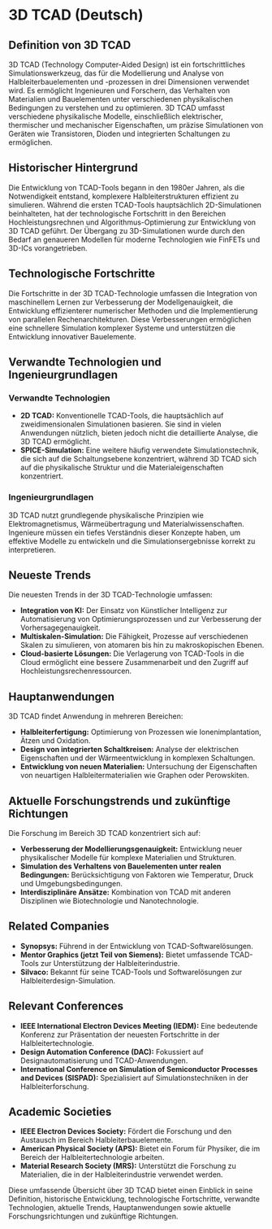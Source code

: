 # 3D TCAD (Deutsch)

## Definition von 3D TCAD
3D TCAD (Technology Computer-Aided Design) ist ein fortschrittliches Simulationswerkzeug, das für die Modellierung und Analyse von Halbleiterbauelementen und -prozessen in drei Dimensionen verwendet wird. Es ermöglicht Ingenieuren und Forschern, das Verhalten von Materialien und Bauelementen unter verschiedenen physikalischen Bedingungen zu verstehen und zu optimieren. 3D TCAD umfasst verschiedene physikalische Modelle, einschließlich elektrischer, thermischer und mechanischer Eigenschaften, um präzise Simulationen von Geräten wie Transistoren, Dioden und integrierten Schaltungen zu ermöglichen.

## Historischer Hintergrund
Die Entwicklung von TCAD-Tools begann in den 1980er Jahren, als die Notwendigkeit entstand, komplexere Halbleiterstrukturen effizient zu simulieren. Während die ersten TCAD-Tools hauptsächlich 2D-Simulationen beinhalteten, hat der technologische Fortschritt in den Bereichen Hochleistungsrechnen und Algorithmus-Optimierung zur Entwicklung von 3D TCAD geführt. Der Übergang zu 3D-Simulationen wurde durch den Bedarf an genaueren Modellen für moderne Technologien wie FinFETs und 3D-ICs vorangetrieben.

## Technologische Fortschritte
Die Fortschritte in der 3D TCAD-Technologie umfassen die Integration von maschinellem Lernen zur Verbesserung der Modellgenauigkeit, die Entwicklung effizienterer numerischer Methoden und die Implementierung von parallelen Rechenarchitekturen. Diese Verbesserungen ermöglichen eine schnellere Simulation komplexer Systeme und unterstützen die Entwicklung innovativer Bauelemente.

## Verwandte Technologien und Ingenieurgrundlagen
### Verwandte Technologien
- **2D TCAD:** Konventionelle TCAD-Tools, die hauptsächlich auf zweidimensionalen Simulationen basieren. Sie sind in vielen Anwendungen nützlich, bieten jedoch nicht die detaillierte Analyse, die 3D TCAD ermöglicht.
- **SPICE-Simulation:** Eine weitere häufig verwendete Simulationstechnik, die sich auf die Schaltungsebene konzentriert, während 3D TCAD sich auf die physikalische Struktur und die Materialeigenschaften konzentriert.

### Ingenieurgrundlagen
3D TCAD nutzt grundlegende physikalische Prinzipien wie Elektromagnetismus, Wärmeübertragung und Materialwissenschaften. Ingenieure müssen ein tiefes Verständnis dieser Konzepte haben, um effektive Modelle zu entwickeln und die Simulationsergebnisse korrekt zu interpretieren.

## Neueste Trends
Die neuesten Trends in der 3D TCAD-Technologie umfassen:
- **Integration von KI:** Der Einsatz von Künstlicher Intelligenz zur Automatisierung von Optimierungsprozessen und zur Verbesserung der Vorhersagegenauigkeit.
- **Multiskalen-Simulation:** Die Fähigkeit, Prozesse auf verschiedenen Skalen zu simulieren, von atomaren bis hin zu makroskopischen Ebenen.
- **Cloud-basierte Lösungen:** Die Verlagerung von TCAD-Tools in die Cloud ermöglicht eine bessere Zusammenarbeit und den Zugriff auf Hochleistungsrechenressourcen.

## Hauptanwendungen
3D TCAD findet Anwendung in mehreren Bereichen:
- **Halbleiterfertigung:** Optimierung von Prozessen wie Ionenimplantation, Ätzen und Oxidation.
- **Design von integrierten Schaltkreisen:** Analyse der elektrischen Eigenschaften und der Wärmeentwicklung in komplexen Schaltungen.
- **Entwicklung von neuen Materialien:** Untersuchung der Eigenschaften von neuartigen Halbleitermaterialien wie Graphen oder Perowskiten.

## Aktuelle Forschungstrends und zukünftige Richtungen
Die Forschung im Bereich 3D TCAD konzentriert sich auf:
- **Verbesserung der Modellierungsgenauigkeit:** Entwicklung neuer physikalischer Modelle für komplexe Materialien und Strukturen.
- **Simulation des Verhaltens von Bauelementen unter realen Bedingungen:** Berücksichtigung von Faktoren wie Temperatur, Druck und Umgebungsbedingungen.
- **Interdisziplinäre Ansätze:** Kombination von TCAD mit anderen Disziplinen wie Biotechnologie und Nanotechnologie.

## Related Companies
- **Synopsys:** Führend in der Entwicklung von TCAD-Softwarelösungen.
- **Mentor Graphics (jetzt Teil von Siemens):** Bietet umfassende TCAD-Tools zur Unterstützung der Halbleiterindustrie.
- **Silvaco:** Bekannt für seine TCAD-Tools und Softwarelösungen zur Halbleiterdesign-Simulation.

## Relevant Conferences
- **IEEE International Electron Devices Meeting (IEDM):** Eine bedeutende Konferenz zur Präsentation der neuesten Fortschritte in der Halbleitertechnologie.
- **Design Automation Conference (DAC):** Fokussiert auf Designautomatisierung und TCAD-Anwendungen.
- **International Conference on Simulation of Semiconductor Processes and Devices (SISPAD):** Spezialisiert auf Simulationstechniken in der Halbleiterforschung.

## Academic Societies
- **IEEE Electron Devices Society:** Fördert die Forschung und den Austausch im Bereich Halbleiterbauelemente.
- **American Physical Society (APS):** Bietet ein Forum für Physiker, die im Bereich der Halbleitertechnologie arbeiten.
- **Material Research Society (MRS):** Unterstützt die Forschung zu Materialien, die in der Halbleiterindustrie verwendet werden.

Diese umfassende Übersicht über 3D TCAD bietet einen Einblick in seine Definition, historische Entwicklung, technologische Fortschritte, verwandte Technologien, aktuelle Trends, Hauptanwendungen sowie aktuelle Forschungsrichtungen und zukünftige Richtungen.